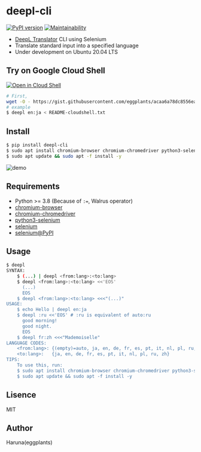 # deepl-cli

[![PyPI version](https://badge.fury.io/py/deepl-cli.svg)](https://badge.fury.io/py/deepl-cli) [![Maintainability](https://api.codeclimate.com/v1/badges/a56630914df8538ca93b/maintainability)](https://codeclimate.com/github/eggplants/deepl-cli/maintainability)

- [DeepL Translator](https://www.deepl.com/translator) CLI using Selenium
- Translate standard input into a specified language
- Under development on Ubuntu 20.04 LTS

## Try on Google Cloud Shell

[![Open in Cloud Shell](https://gstatic.com/cloudssh/images/open-btn.png)](https://console.cloud.google.com/cloudshell/open)

```bash
# First, 
wget -O - https://gist.githubusercontent.com/eggplants/acaa6a78dc8556ea5ea1d1f9009df914/raw/289e38fdf975b41692b3268784cc6cfcc050cf27/gcp_deeplcli_setup.sh|bash
# example 
$ deepl en:ja < README-cloudshell.txt
```

## Install

```bash
$ pip install deepl-cli
$ sudo apt install chromium-browser chromium-chromedriver python3-selenium -y
$ sudo apt update && sudo apt -f install -y
```

![demo](https://i.imgur.com/mGbwqO7.png)

## Requirements

- Python >= 3.8 (Because of `:=`, Walrus operator)
- [chromium-browser](https://packages.ubuntu.com/ja/source/bionic/chromium-browser)
- [chromium-chromedriver](https://packages.ubuntu.com/ja/bionic/chromium-chromedriver)
- [python3-selenium](https://packages.debian.org/buster/python3-selenium)
- [selenium](https://github.com/SeleniumHQ/selenium)
- [selenium@PyPI](https://pypi.org/project/selenium/)

## Usage

```bash
$ deepl
SYNTAX:
    $ (...) | deepl <from:lang>:<to:lang>
    $ deepl <from:lang>:<to:lang> <<'EOS'
      (...)
      EOS
    $ deepl <from:lang>:<to:lang> <<<"(...)"
USAGE:
    $ echo Hello | deepl en:ja
    $ deepl :ru <<'EOS' # :ru is equivalent of auto:ru
      good morning!
      good night.
      EOS
    $ deepl fr:zh <<<"Mademoiselle"
LANGUAGE CODES:
    <from:lang>: {(empty)=auto, ja, en, de, fr, es, pt, it, nl, pl, ru, zh}
    <to:lang>:   {ja, en, de, fr, es, pt, it, nl, pl, ru, zh}
TIPS:
    To use this, run:
    $ sudo apt install chromium-browser chromium-chromedriver python3-selenium -y
    $ sudo apt update && sudo apt -f install -y
```

## Lisence

MIT

## Author

Haruna(eggplants)
